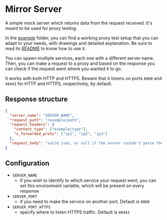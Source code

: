 # Mirror Server

A simple mock server which returns data from the request received. It's meant to be used for proxy testing.

In the [example](./example/) folder, you can find a working proxy test setup that you can adapt to your needs, with drawings and detailed explanation. Be sure to read its [README](./example/README.md) to know how to use it.

You can spawn multiple services, each one with a different server name. Then, you can make a request to a proxy and based on the response you can check if the request went where you wanted it to go.

It works with both HTTP and HTTPS. Beware that it listens on ports `8080` and `40443` for HTTP and HTTPS, respectively, by default.

## Response structure

```json
{
  "server_name": "SERVER_NAME",
  "request_path": "/example/path",
  "request_headers": {
    "content_type": ["example/type"],
    "x_forwarded_proto": ["ip1", "ip2", "ip3"]
  },
  "request_body": "valid json, or null if the server couldn't parse the body"
}
```

## Configuration

- `SERVER_NAME`
  - if you wish to identify to which service your request went, you can set this environment variable, which will be present on every response
- `SERVER_PORT`
  - if you need to make the service on another port. Default is `8080`
- `SERVER_PORT_HTTPS`
  - specify where to listen HTTPS traffic. Default is `40443`
